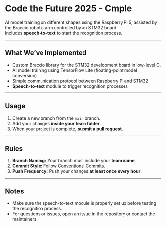 # Code the Future 2025 - Cmple

AI model training on different shapes using the Raspberry Pi 5, assisted by the Braccio robotic arm controlled by an STM32 board.  
Includes **speech-to-text** to start the recognition process.

---

##  What We’ve Implemented

-  Custom Braccio library for the STM32 development board in low-level C.
-  AI model training using TensorFlow Lite (floating-point model conversion)  
-  Simple communication protocol between Raspberry Pi and STM32  
-  **Speech-to-text** module to trigger recognition processes

---

##  Usage

1. Create a new branch from the `main` branch.  
2. Add your changes **inside your team folder**.  
3. When your project is complete, **submit a pull request**.

---

##  Rules

1. **Branch Naming:** Your branch must include your **team name**.
2. **Commit Style:** Follow [Conventional Commits](https://www.conventionalcommits.org/en/v1.0.0/).
3. **Push Frequency:** Push your changes **at least once every hour**.

---

##  Notes

- Make sure the speech-to-text module is properly set up before testing the recognition process.
- For questions or issues, open an issue in the repository or contact the maintainers.

